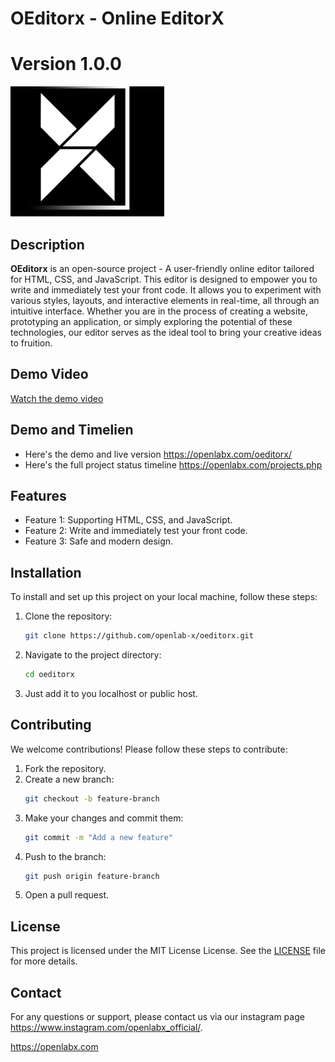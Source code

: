 
# OEditorx - Online EditorX 
# Version 1.0.0 

![Project Logo](./static/images/ok.png)

## Description

**OEditorx** is an open-source project - A user-friendly online editor tailored for HTML, CSS, and JavaScript. This editor is designed to empower you to write and immediately test your front code. It allows you to experiment with various styles, layouts, and interactive elements in real-time, all through an intuitive interface. Whether you are in the process of creating a website, prototyping an application, or simply exploring the potential of these technologies, our editor serves as the ideal tool to bring your creative ideas to fruition.


## Demo Video

[Watch the demo video](./pub%20editor.mp4)


## Demo and Timelien

- Here's the demo and live version
https://openlabx.com/oeditorx/
- Here's the full project status timeline
https://openlabx.com/projects.php



## Features

- Feature 1: Supporting HTML, CSS, and JavaScript.
- Feature 2: Write and immediately test your front code.
- Feature 3: Safe and modern design.

## Installation

To install and set up this project on your local machine, follow these steps:

1. Clone the repository:
   ```bash
   git clone https://github.com/openlab-x/oeditorx.git
   ```
2. Navigate to the project directory:
   ```bash
   cd oeditorx
   ```
3. Just add it to you localhost or public host.


## Contributing

We welcome contributions! Please follow these steps to contribute:

1. Fork the repository.
2. Create a new branch:
   ```bash
   git checkout -b feature-branch
   ```
3. Make your changes and commit them:
   ```bash
   git commit -m "Add a new feature"
   ```
4. Push to the branch:
   ```bash
   git push origin feature-branch
   ```
5. Open a pull request.

## License

This project is licensed under the MIT License License. See the [LICENSE](./LICENSE) file for more details.

## Contact

For any questions or support, please contact us via our instagram page https://www.instagram.com/openlabx_official/.

https://openlabx.com
